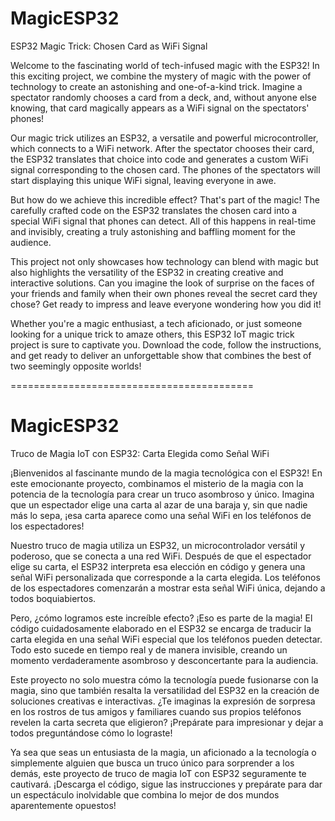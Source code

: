 # MagicESP32

ESP32 Magic Trick: Chosen Card as WiFi Signal

Welcome to the fascinating world of tech-infused magic with the ESP32! In this exciting project, we combine the mystery of magic with the power of technology to create an astonishing and one-of-a-kind trick. Imagine a spectator randomly chooses a card from a deck, and, without anyone else knowing, that card magically appears as a WiFi signal on the spectators' phones!

Our magic trick utilizes an ESP32, a versatile and powerful microcontroller, which connects to a WiFi network. After the spectator chooses their card, the ESP32 translates that choice into code and generates a custom WiFi signal corresponding to the chosen card. The phones of the spectators will start displaying this unique WiFi signal, leaving everyone in awe.

But how do we achieve this incredible effect? That's part of the magic! The carefully crafted code on the ESP32 translates the chosen card into a special WiFi signal that phones can detect. All of this happens in real-time and invisibly, creating a truly astonishing and baffling moment for the audience.

This project not only showcases how technology can blend with magic but also highlights the versatility of the ESP32 in creating creative and interactive solutions. Can you imagine the look of surprise on the faces of your friends and family when their own phones reveal the secret card they chose? Get ready to impress and leave everyone wondering how you did it!

Whether you're a magic enthusiast, a tech aficionado, or just someone looking for a unique trick to amaze others, this ESP32 IoT magic trick project is sure to captivate you. Download the code, follow the instructions, and get ready to deliver an unforgettable show that combines the best of two seemingly opposite worlds!

==========================================

# MagicESP32

Truco de Magia IoT con ESP32: Carta Elegida como Señal WiFi

¡Bienvenidos al fascinante mundo de la magia tecnológica con el ESP32! En este emocionante proyecto, combinamos el misterio de la magia con la potencia de la tecnología para crear un truco asombroso y único. Imagina que un espectador elige una carta al azar de una baraja y, sin que nadie más lo sepa, ¡esa carta aparece como una señal WiFi en los teléfonos de los espectadores!

Nuestro truco de magia utiliza un ESP32, un microcontrolador versátil y poderoso, que se conecta a una red WiFi. Después de que el espectador elige su carta, el ESP32 interpreta esa elección en código y genera una señal WiFi personalizada que corresponde a la carta elegida. Los teléfonos de los espectadores comenzarán a mostrar esta señal WiFi única, dejando a todos boquiabiertos.

Pero, ¿cómo logramos este increíble efecto? ¡Eso es parte de la magia! El código cuidadosamente elaborado en el ESP32 se encarga de traducir la carta elegida en una señal WiFi especial que los teléfonos pueden detectar. Todo esto sucede en tiempo real y de manera invisible, creando un momento verdaderamente asombroso y desconcertante para la audiencia.

Este proyecto no solo muestra cómo la tecnología puede fusionarse con la magia, sino que también resalta la versatilidad del ESP32 en la creación de soluciones creativas e interactivas. ¿Te imaginas la expresión de sorpresa en los rostros de tus amigos y familiares cuando sus propios teléfonos revelen la carta secreta que eligieron? ¡Prepárate para impresionar y dejar a todos preguntándose cómo lo lograste!

Ya sea que seas un entusiasta de la magia, un aficionado a la tecnología o simplemente alguien que busca un truco único para sorprender a los demás, este proyecto de truco de magia IoT con ESP32 seguramente te cautivará. ¡Descarga el código, sigue las instrucciones y prepárate para dar un espectáculo inolvidable que combina lo mejor de dos mundos aparentemente opuestos!
